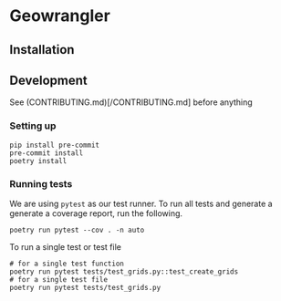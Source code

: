 # Geowrangler

## Installation

## Development

See (CONTRIBUTING.md)[/CONTRIBUTING.md] before anything

### Setting up

```
pip install pre-commit
pre-commit install
poetry install
```

### Running tests

We are using `pytest` as our test runner. To run all tests and generate a generate a coverage report, run the following.

```
poetry run pytest --cov . -n auto
```

To run a single test or test file

```
# for a single test function
poetry run pytest tests/test_grids.py::test_create_grids
# for a single test file
poetry run pytest tests/test_grids.py
```
